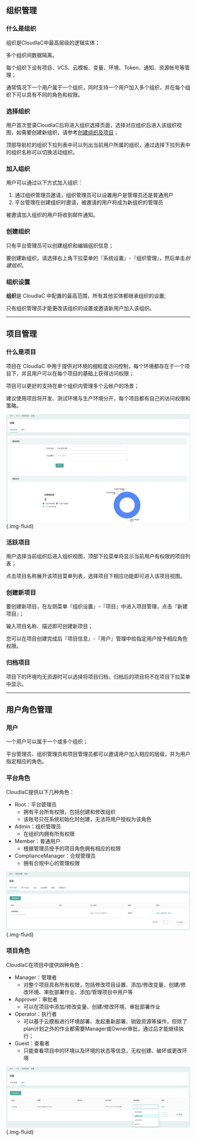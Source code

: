 
## 组织管理
### 什么是组织

组织是CloudIaC中最高层级的逻辑实体；

多个组织间数据隔离。

每个组织下设有项目、VCS、云模板、变量、环境、Token、通知、资源帐号等管理；

通常情况下一个用户属于一个组织，同时支持一个用户加入多个组织，并在每个组织下可以具有不同的角色和权限。

### 选择组织

用户首次登录CloudIaC后将进入组织选择页面，选择对应组织后进入该组织视图，如需要创建新组织，请参考[创建组织及项目](../quick-start/create-org-project.md)；

顶部导航栏的组织下拉列表中可以列出当前用户所属的组织，通过选择下拉列表中的组织名称可以切换活动组织。

### 加入组织

用户可以通过以下方式加入组织：

1. 通过组织管理员邀请，组织管理员可以设置用户是管理员还是普通用户
2. 平台管理在创建组织时邀请，被邀请的用户将成为新组织的管理员

被邀请加入组织的用户将收到邮件通知。

### 创建组织

只有平台管理员可以创建组织和编辑组织信息；

要创建新组织，请选择右上角下拉菜单的『系统设置』-『组织管理』，然后单击*创建组织*。

### 组织设置

**组织**是 CloudIaC 中配置的最高范围，所有其他实体都继承组织的设置;

只有组织管理员才能更改该组织的设置或邀请新用户加入该组织。



----------
## 项目管理
### 什么是项目

项目在 CloudIaC 中用于提供对环境的细粒度访问控制，每个环境都存在于一个项目下，并且用户可以在每个项目的基础上获得访问权限；

项目可以更好的支持在单个组织内管理多个云帐户的场景；

建议使用项目将开发、测试环境与生产环境分开，每个项目都有自己的访问权限和策略。

![image-20211223154720024](../images/WX20211224-163531@2x.png){.img-fluid}

### 活跃项目

用户选择当前组织后进入组织视图，顶部下拉菜单将显示当前用户有权限的项目列表；

点击项目名称展开该项目菜单列表，选择项目下相应功能即可进入该项目视图。

### 创建新项目

要创建新项目，在左侧菜单『组织设置』-『项目』中进入项目管理，点击『新建项目』；

输入项目名称、描述即可创建新项目；

您可以在项目创建完成后『项目信息』-『用户』管理中给指定用户授予相应角色权限。

### 归档项目

项目下的环境均无资源时可以选择将项目归档，归档后的项目将不在项目下拉菜单中显示。


----------
## 用户角色管理

### 用户

一个用户可以属于一个或多个组织；

平台管理员、组织管理员和项目管理员都可以邀请用户加入相应的层级，并为用户指定相应的角色。

### 平台角色

CloudIaC提供以下几种角色：

- Root：平台管理员
	- 拥有平台所有权限，包括创建和修改组织
	- 该账号只在系统初始化时创建，无法将用户授权为该角色
- Admin：组织管理员
	- 在组织内拥有所有权限
- Member：普通用户
	- 根据管理员授予的项目角色拥有相应的权限
- ComplianceManager：合规管理员
	- 拥有合规中心的管理权限

![image-20211224140119458](../images/image-20211224140119458.png){.img-fluid}

### 项目角色

CloudIaC在项目中提供四种角色：

- Manager：管理者
	- 对整个项目具有所有权限，包括修改项目设置、添加/修改变量、创建/修改环境、审批部署作业、添加/管理项目中用户等
- Approver：审批者
	- 可以在项目中添加/修改变量、创建/修改环境、审批部署作业
- Operator：执行者
	- 可以基于云模板进行环境部署、发起重新部署、销毁资源等操作，但除了plan计划之外的作业都需要Manager或Owner审批，通过后才能继续执行；
- Guest：查看者
	- 只能查看项目中的环境以及环境的状态等信息，无权创建、破坏或更改环境

![image-20211224140213293](../images/image-20211224140213293.png){.img-fluid}
